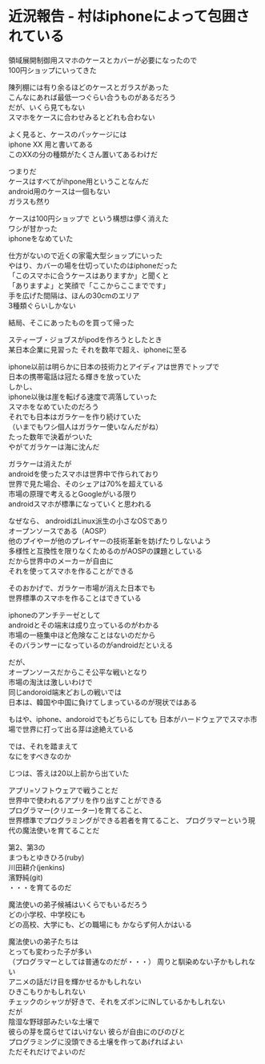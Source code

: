 # 近況報告 - 村はiphoneによって包囲されている  

領域展開制御用スマホのケースとカバーが必要になったので  
100円ショップにいってきた  
  
陳列棚には有り余るほどのケースとガラスがあった  
こんなにあれば最低一つぐらい合うものがあるだろう  
だが、いくら見てもない  
スマホをケースに合わせみるとどれも合わない  

よく見ると、ケースのパッケージには  
iphone XX 用と書いてある  
このXXの分の種類がたくさん置いてあるわけだ  

つまりだ  
ケースはすべてがihpone用ということなんだ  
android用のケースは一個もない  
ガラスも然り  

ケースは100円ショップで
という構想は儚く消えた  
ワシが甘かった  
iphoneをなめていた  

仕方がないので近くの家電大型ショップにいった  
やはり、カバーの場を仕切っていたのはiphoneだった  
「このスマホに合うケースはありますか」と聞くと  
「ありますよ」と笑顔で「ここからここまでです」  
手を広げた間隔は、ほんの30cmのエリア  
3種類ぐらいしかない  

結局、そこにあったものを買って帰った  

スティーブ・ジョブスがipodを作ろうとしたとき  
某日本企業に見習った
それを数年で超え、iphoneに至る  

iphone以前は明らかに日本の技術力とアイディアは世界でトップで    
日本の携帯電話は冠たる輝きを放っていた  
しかし、  
iphone以後は崖を転げる速度で凋落していった  
スマホをなめていたのだろう  
それでも日本はガラケーを作り続けていた  
（いまでもワシ個人はガラケー使いなんだがね）  
たった数年で決着がついた  
やがてガラケーは海に沈んだ  

ガラケーは消えたが  
androidを使ったスマホは世界中で作られており  
世界で見た場合、そのシェアは70%を超えている  
市場の原理で考えるとGoogleがいる限り  
androidスマホが標準になっていくと思われる  

なぜなら、
androidはLinux派生の小さなOSであり  
オープンソースである（AOSP）  
他のプイやーが他のプレイヤーの技術革新を妨げたりしないよう  
多様性と互換性を限りなくためるのがAOSPの課題としている  
だから世界中のメーカーが自由に  
それを使ってスマホを作ることができる  

そのおかげで、ガラケー市場が消えた日本でも    
世界標準のスマホを作ることはできている  

iphoneのアンチテーゼとして  
androidとその端末は成り立っているのがわかる  
市場の一極集中ほど危険なことはないのだから  
そのバランサーになっているのがandroidだといえる  

だが、  
オープンソースだからこそ公平な戦いとなり  
市場の淘汰は激しいわけで  
同じandoroid端末どおしの戦いでは  
日本は、韓国や中国に負けてしまっているのが現状ではある    

もはや、iphone、andoroidでもどちらにしても
日本がハードウェアでスマホ市場で世界に打って出る芽は途絶えている  

では、それを踏まえて  
なにをすべきなのか 

じつは、答えは20以上前から出ていた  
  
アプリ=ソフトウェアで戦うことだ  
世界中で使われるアプリを作り出すことができる  
プログラマー(クリエーター)を育てること、  
世界標準でプログラミングができる若者を育てること、 
プログラマーという現代の魔法使いを育てることだ    
  
第2、第3の  
まつもとゆきひろ(ruby)  
川田耕介(jenkins)  
濱野純(git)  
・・・を育てるのだ  
  
魔法使いの弟子候補はいくらでもいるだろう  
どの小学校、中学校にも    
どの高校、大学にも、どの職場にも 
かならず何人かはいる  

魔法使いの弟子たちは  
とっても変わった子が多い  
（プログラマーとしては普通なのだが・・・）
周りと馴染めない子かもしれない  
アニメの話だけ目を輝かせるかもしれない  
ひきこもりかもしれない  
チェックのシャツが好きで、それをズボンにINしているかもしれない  
だが  
陰湿な野球部みたいな土壌で  
彼らの芽を腐らせてはいけない 
彼らが自由にのびのびと  
プログラミングに没頭できる土壌を作ってあげればよい  
ただそれだけでよいのだ    
